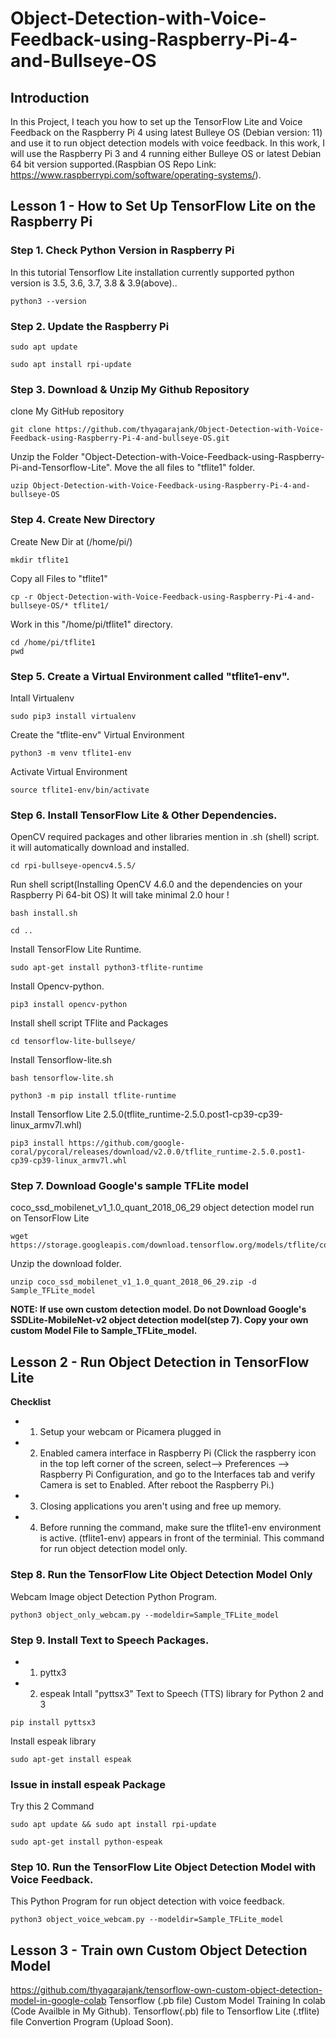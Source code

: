 # Object-Detection-with-Voice-Feedback-using-Raspberry-Pi-4-and-Bullseye-OS

## Introduction
In this Project, I teach you how to set up the TensorFlow Lite and Voice Feedback on the Raspberry Pi 4 using latest Bulleye OS (Debian version: 11) and use it to run object detection models with voice feedback. In this work, I will use the Raspberry Pi 3 and 4 running either Bulleye OS or latest Debian 64 bit version supported.(Raspbian OS Repo Link: https://www.raspberrypi.com/software/operating-systems/).

## Lesson 1 - How to Set Up TensorFlow Lite on the Raspberry Pi

### Step 1. Check Python Version in Raspberry Pi
In this tutorial Tensorflow Lite installation currently supported python version is 3.5, 3.6, 3.7, 3.8 & 3.9(above)..
```
python3 --version
```
### Step 2. Update the Raspberry Pi

```
sudo apt update
```
```
sudo apt install rpi-update
```
### Step 3. Download & Unzip My Github Repository

clone My GitHub repository

```
git clone https://github.com/thyagarajank/Object-Detection-with-Voice-Feedback-using-Raspberry-Pi-4-and-bullseye-OS.git
```

Unzip the Folder "Object-Detection-with-Voice-Feedback-using-Raspberry-Pi-and-Tensorflow-Lite". Move the all files to "tflite1" folder.

```
uzip Object-Detection-with-Voice-Feedback-using-Raspberry-Pi-4-and-bullseye-OS
```
### Step 4. Create New Directory
Create New Dir at (/home/pi/)
```
mkdir tflite1
```
Copy all Files to "tflite1"
```
cp -r Object-Detection-with-Voice-Feedback-using-Raspberry-Pi-4-and-bullseye-OS/* tflite1/
```
Work in this "/home/pi/tflite1" directory.
```
cd /home/pi/tflite1
pwd
```
### Step 5. Create a Virtual Environment called "tflite1-env".
Intall Virtualenv
```
sudo pip3 install virtualenv
```
Create the "tflite-env" Virtual Environment
```
python3 -m venv tflite1-env
```
Activate Virtual Environment
```
source tflite1-env/bin/activate
```
### Step 6. Install TensorFlow Lite & Other Dependencies.
OpenCV  required packages and other libraries mention in .sh (shell) script. it will automatically download and installed.
```
cd rpi-bullseye-opencv4.5.5/
```
Run shell script(Installing OpenCV 4.6.0 and the dependencies on your Raspberry Pi 64-bit OS) It will take minimal 2.0 hour !
```
bash install.sh 
```
```
cd ..
```
Install TensorFlow Lite Runtime.
```
sudo apt-get install python3-tflite-runtime
```
Install Opencv-python.
```
pip3 install opencv-python
```
Install shell script TFlite and Packages
```
cd tensorflow-lite-bullseye/
```
Install Tensorflow-lite.sh
```
bash tensorflow-lite.sh 
```
```
python3 -m pip install tflite-runtime
```
Install Tensorflow Lite 2.5.0(tflite_runtime-2.5.0.post1-cp39-cp39-linux_armv7l.whl)
```
pip3 install https://github.com/google-coral/pycoral/releases/download/v2.0.0/tflite_runtime-2.5.0.post1-cp39-cp39-linux_armv7l.whl
```

### Step 7. Download Google's sample TFLite model
coco_ssd_mobilenet_v1_1.0_quant_2018_06_29 object detection model run on TensorFlow Lite
```
wget https://storage.googleapis.com/download.tensorflow.org/models/tflite/coco_ssd_mobilenet_v1_1.0_quant_2018_06_29.zip
```
Unzip the download folder.
```
unzip coco_ssd_mobilenet_v1_1.0_quant_2018_06_29.zip -d Sample_TFLite_model
```
**NOTE: If use own custom detection model.
Do not Download Google's SSDLite-MobileNet-v2 object detection model(step 7).
Copy your own custom Model File to Sample_TFLite_model.**

## Lesson 2 - Run Object Detection in TensorFlow Lite 
**Checklist**
- 1. Setup your webcam or Picamera plugged in  
- 2. Enabled camera interface in Raspberry Pi
     (Click the raspberry icon in the top left corner of the screen, select--> Preferences --> Raspberry Pi Configuration, and go to the Interfaces tab and verify Camera is set      to Enabled. After reboot the Raspberry Pi.)
- 3.   Closing applications you aren't using and free up memory. 
- 4.  Before running the command, make sure the tflite1-env environment is active. (tflite1-env) appears in front of the terminial.
This command for run  object detection model only.
### Step 8. Run the TensorFlow Lite Object Detection Model Only
Webcam Image object Detection Python Program.
```
python3 object_only_webcam.py --modeldir=Sample_TFLite_model
```
### Step 9. Install Text to Speech Packages.
- 1. pyttx3  
- 2. espeak
Intall "pyttsx3" Text to Speech (TTS) library for Python 2 and 3
```
pip install pyttsx3
```
Install espeak library
```
sudo apt-get install espeak
```
### Issue in install espeak Package
Try this 2 Command
```
sudo apt update && sudo apt install rpi-update
```
```
sudo apt-get install python-espeak
```
### Step 10. Run the TensorFlow Lite Object Detection Model with Voice Feedback.
This Python Program for run object detection with voice feedback.
```
python3 object_voice_webcam.py --modeldir=Sample_TFLite_model
```
## Lesson 3 - Train own Custom Object Detection Model
https://github.com/thyagarajank/tensorflow-own-custom-object-detection-model-in-google-colab
Tensorflow (.pb file) Custom Model Training In colab (Code Availble in My Github).
Tensorflow(.pb) file to Tensorflow Lite (.tflite) file Convertion Program (Upload Soon).

